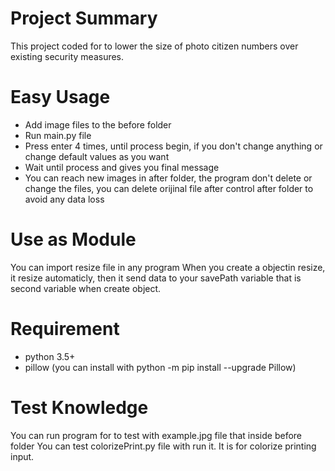 # Project Summary
This project coded for to lower the size of photo citizen numbers over existing security measures.


# Easy Usage
- Add image files to the before folder
- Run main.py file
- Press enter 4 times, until process begin, if you don't change anything or change default values as you want
- Wait until process and gives you final message
- You can reach new images in after folder, the program don't delete or change the files, you can delete orijinal file after control after folder to avoid any data loss  

# Use as Module
You can import resize file in any program
When you create a objectin resize, it resize automaticly, then it send data to your savePath variable that is second variable when create object.

# Requirement
- python 3.5+
- pillow (you can install with python -m pip install --upgrade Pillow)


# Test Knowledge
You can run program for to test with example.jpg file that inside before folder
You can test colorizePrint.py file with run it. It is for colorize printing input. 
